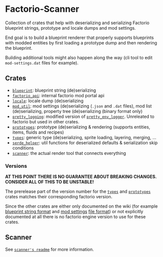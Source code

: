 # Factorio-Scanner

Collection of crates that help with deserializing and serializing Factorio blueprint strings, prototype and locale dumps and mod settings.

End goal is to build a blueprint renderer that properly supports blueprints with modded entities by first loading a prototype dump and then rendering the blueprint.

Building additional tools might also happen along the way (cli tool to edit `mod-settings.dat` files for example).

## Crates

- [`blueprint`](/blueprint/): blueprint string (de)serializing
- [`factorio_api`](/factorio_api/): internal factorio mod portal api
- [`locale`](/locale/): locale dump (de)serializing
- [`mod_util`](/mod_util/): mod settings (de)serializing (`.json` and `.dat` files), mod list (de)serializing, property tree (de)serializing (binary format only)
- [`pretty_logging`](/pretty_logging/): modified version of [`pretty_env_logger`](https://crates.io/crates/pretty_env_logger). Unreleated to factorio but used in other crates.
- [`prototypes`](/prototypes/): prototype (de)serializing & rendering (supports entities, items, fluids and recipes)
- [`types`](/types/): generic type (de)serializing, sprite loading, layering, merging, ...
- [`serde_helper`](/serde_helper/): util functions for deserialized defaults & serialization skip conditions
- [`scanner`](/scanner/): the actual render tool that connects everything

### Versions

**AT THIS POINT THERE IS NO GUARANTEE ABOUT BREAKING CHANGES.**\
**CONSIDER ALL OF THIS TO BE UNSTABLE!**

The prerelease part of the version number for the [`types`](/types/) and [`prototypes`](/prototypes/) crates matches their corresponding factorio version.

Since the other crates are either only documented on the wiki (for example [blueprint string format](https://wiki.factorio.com/Blueprint_string_format) and [mod settings](https://wiki.factorio.com/Tutorial:Mod_settings) [file format](https://wiki.factorio.com/Mod_settings_file_format)) or not explicitly documented at all there is no factorio engine version to use for these crates.

## Scanner

See [`scanner's readme`](/scanner/README.md) for more information.
